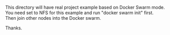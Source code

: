 This directory will have real project example based on Docker Swarm mode. 
You need set to NFS for this example and run "docker swarm init" first. Then join other nodes into the Docker swarm.

Thanks.
